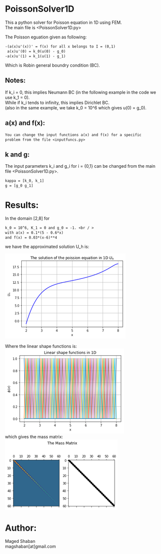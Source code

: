 # PoissonSolver1D
 This a python solver for Poisson equation in 1D using FEM.<br />
The main file is <PoissonSolver1D.py><br />

 The Poisson eguation given as following: 

    -(a(x)u'(x))' = f(x) for all x belongs to I = (0,1)  
     a(x)u'(0) = k_0(u(0) - g_0)  
    -a(x)u'(1) = k_1(u(1) - g_1) 

 Which is Robin general boundry condition (BC).
 
## Notes:

 If k_i = 0, this implies Neumann BC (in the following example in the code we use k_1 = 0). <br />
 While if k_i tends to infinity, this implies Dirichlet BC. <br />
 (also in the same example, we take k_0 = 10^6 which gives u(0) = g_0).<br />
 
## a(x) and f(x):

    You can change the input functions a(x) and f(x) for a specific problem from the file <inputfuncs.py> 
## k and g:

The input parameters k_i and g_i for i = {0,1} can be changed from the main file <PoissonSolver1D.py>.

    kappa = [k_0, k_1]
    g = [g_0 g_1]
    
# Results:


In the domain [2,8] for 
       
    k_0 = 10^6, K_1 = 0 and g_0 = -1. <br / >
    with a(x) = 0.1*(5 - 0.6*x)
    and f(x) = 0.03*(x-6)**4
we have the approximated solution U_h is: <br />

![result](/solution.png)
<br />

Where the linear shape functions is:<br />
![result1](/shapefun.png)
<br />
which gives the mass matrix: <br />
![result55](/massmat.png)
<br />

# Author:
 Maged Shaban <br />
 magshaban[at]gmail.com <br />
